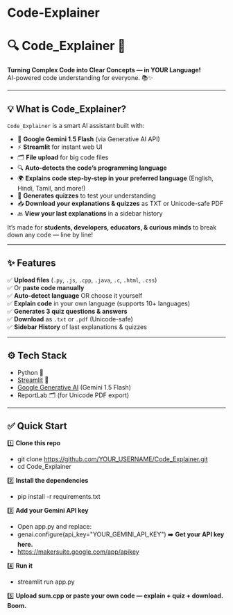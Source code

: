 # Code-Explainer

# 🔍 Code_Explainer 🚀

**Turning Complex Code into Clear Concepts — in YOUR Language!**  
AI-powered code understanding for everyone. 📚✨

---

## 💡 What is Code_Explainer?

`Code_Explainer` is a smart AI assistant built with:
- 🌟 **Google Gemini 1.5 Flash** (via Generative AI API)
- ⚡ **Streamlit** for instant web UI
- 🗂️ **File upload** for big code files
- 🔍 **Auto-detects the code’s programming language**
- 🌍 **Explains code step-by-step in your preferred language** (English, Hindi, Tamil, and more!)
- 🧩 **Generates quizzes** to test your understanding
- 📥 **Download your explanations & quizzes** as TXT or Unicode-safe PDF
- 🔙 **View your last explanations** in a sidebar history

It’s made for **students, developers, educators, & curious minds** to break down any code — line by line!

---

## ✨ Features

✅ **Upload files** (`.py`, `.js`, `.cpp`, `.java`, `.c`, `.html`, `.css`)  
✅ Or **paste code manually**  
✅ **Auto-detect language** OR choose it yourself  
✅ **Explain code** in your own language (supports 10+ languages)  
✅ **Generates 3 quiz questions & answers**  
✅ **Download** as `.txt` or `.pdf` (Unicode-safe)  
✅ **Sidebar History** of last explanations & quizzes

---

## ⚙️ Tech Stack

- Python 🐍
- [Streamlit](https://streamlit.io/) 🚀
- [Google Generative AI](https://ai.google.dev/) (Gemini 1.5 Flash)
- ReportLab 🗂️ (for Unicode PDF export)

---


## ✅ Quick Start

1️⃣ **Clone this repo**
- git clone https://github.com/YOUR_USERNAME/Code_Explainer.git
- cd Code_Explainer
  
2️⃣ **Install the dependencies**
- pip install -r requirements.txt
  
3️⃣ **Add your Gemini API key**
- Open app.py and replace:
- genai.configure(api_key="YOUR_GEMINI_API_KEY")
➡️ **Get your API key here.**
- https://makersuite.google.com/app/apikey

4️⃣ **Run it**
- streamlit run app.py
  
5️⃣ **Upload sum.cpp or paste your own code — explain + quiz + download. Boom.**

